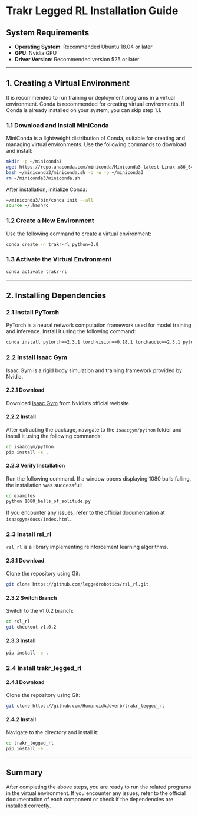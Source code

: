 # Trakr Legged RL Installation Guide

## System Requirements

- **Operating System**: Recommended Ubuntu 18.04 or later  
- **GPU**: Nvidia GPU  
- **Driver Version**: Recommended version 525 or later  

---

## 1. Creating a Virtual Environment

It is recommended to run training or deployment programs in a virtual environment. Conda is recommended for creating virtual environments. If Conda is already installed on your system, you can skip step 1.1.

### 1.1 Download and Install MiniConda

MiniConda is a lightweight distribution of Conda, suitable for creating and managing virtual environments. Use the following commands to download and install:

```bash
mkdir -p ~/miniconda3
wget https://repo.anaconda.com/miniconda/Miniconda3-latest-Linux-x86_64.sh -O ~/miniconda3/miniconda.sh
bash ~/miniconda3/miniconda.sh -b -u -p ~/miniconda3
rm ~/miniconda3/miniconda.sh
```

After installation, initialize Conda:

```bash
~/miniconda3/bin/conda init --all
source ~/.bashrc
```

### 1.2 Create a New Environment

Use the following command to create a virtual environment:

```bash
conda create -n trakr-rl python=3.8
```

### 1.3 Activate the Virtual Environment

```bash
conda activate trakr-rl
```

---

## 2. Installing Dependencies

### 2.1 Install PyTorch

PyTorch is a neural network computation framework used for model training and inference. Install it using the following command:

```bash
conda install pytorch==2.3.1 torchvision==0.18.1 torchaudio==2.3.1 pytorch-cuda=12.1 -c pytorch -c nvidia
```

### 2.2 Install Isaac Gym

Isaac Gym is a rigid body simulation and training framework provided by Nvidia.

#### 2.2.1 Download

Download [Isaac Gym](https://developer.nvidia.com/isaac-gym) from Nvidia’s official website.

#### 2.2.2 Install

After extracting the package, navigate to the `isaacgym/python` folder and install it using the following commands:

```bash
cd isaacgym/python
pip install -e .
```

#### 2.2.3 Verify Installation

Run the following command. If a window opens displaying 1080 balls falling, the installation was successful:

```bash
cd examples
python 1080_balls_of_solitude.py
```

If you encounter any issues, refer to the official documentation at `isaacgym/docs/index.html`.

### 2.3 Install rsl_rl

`rsl_rl` is a library implementing reinforcement learning algorithms.

#### 2.3.1 Download

Clone the repository using Git:

```bash
git clone https://github.com/leggedrobotics/rsl_rl.git
```

#### 2.3.2 Switch Branch

Switch to the v1.0.2 branch:

```bash
cd rsl_rl
git checkout v1.0.2
```

#### 2.3.3 Install

```bash
pip install -e .
```

### 2.4 Install trakr_legged_rl

#### 2.4.1 Download

Clone the repository using Git:

```bash
git clone https://github.com/HumanoidAddverb/trakr_legged_rl
```

#### 2.4.2 Install

Navigate to the directory and install it:

```bash
cd trakr_legged_rl
pip install -e .
```

---

## Summary

After completing the above steps, you are ready to run the related programs in the virtual environment. If you encounter any issues, refer to the official documentation of each component or check if the dependencies are installed correctly.
